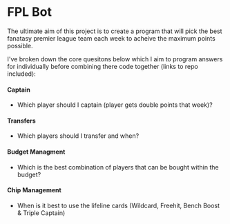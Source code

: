 
# FPL Bot

The ultimate aim of this project is to create a program that will pick the best fanatasy premier league team each week to acheive the maximum points possible.

I've broken down the core quesitons below which I aim to program answers for individually before combining there code together (links to repo included):

#### Captain
- Which player should I captain (player gets double points that week)?

#### Transfers

- Which players should I transfer and when?

#### Budget Managment
- Which is the best combination of players that can be bought within the budget?

#### Chip Management
- When is it best to use the lifeline cards (Wildcard, Freehit, Bench Boost & Triple Captain)